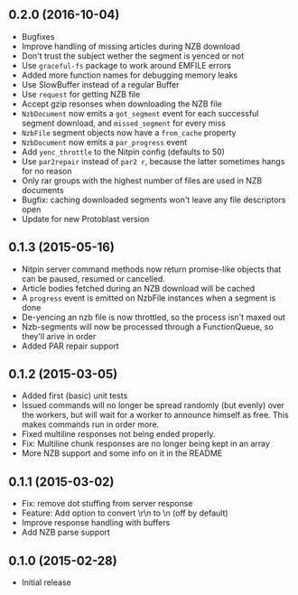 ## 0.2.0 (2016-10-04)

* Bugfixes
* Improve handling of missing articles during NZB download
* Don't trust the subject wether the segment is yenced or not
* Use `graceful-fs` package to work around EMFILE errors
* Added more function names for debugging memory leaks
* Use SlowBuffer instead of a regular Buffer
* Use `request` for getting NZB file
* Accept gzip resonses when downloading the NZB file
* `NzbDocument` now emits a `got_segment` event for each
  successful segment download, and `missed_segment` for every miss
* `NzbFile` segment objects now have a `from_cache` property
* `NzbDocument` now emits a `par_progress` event
* Add `yenc_throttle` to the Nitpin config (defaults to 50)
* Use `par2repair` instead of `par2 r`, because the latter sometimes hangs
  for no reason
* Only rar groups with the highest number of files are used in NZB documents
* Bugfix: caching downloaded segments won't leave any file descriptors open
* Update for new Protoblast version

## 0.1.3 (2015-05-16)

* Nitpin server command methods now return promise-like objects that can be
  paused, resumed or cancelled.
* Article bodies fetched during an NZB download will be cached
* A `progress` event is emitted on NzbFile instances when a segment is done
* De-yencing an nzb file is now throttled, so the process isn't maxed out
* Nzb-segments will now be processed through a FunctionQueue,
  so they'll arive in order
* Added PAR repair support

## 0.1.2 (2015-03-05)

* Added first (basic) unit tests
* Issued commands will no longer be spread randomly (but evenly) over the
  workers, but will wait for a worker to announce himself as free.
  This makes commands run in order more.
* Fixed multiline responses not being ended properly.
* Fix: Multiline chunk responses are no longer being kept in an array
* More NZB support and some info on it in the README

## 0.1.1 (2015-03-02)

* Fix: remove dot stuffing from server response
* Feature: Add option to convert \r\n to \n (off by default)
* Improve response handling with buffers
* Add NZB parse support

## 0.1.0 (2015-02-28)

* Initial release

